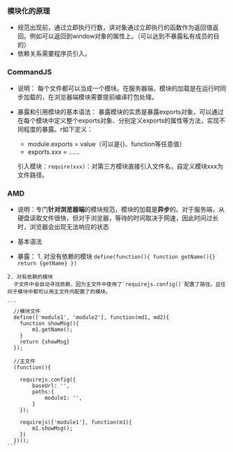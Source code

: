 ### 模块化的原理
  * 规范出现前，通过立即执行行数，讲对象通过立即执行的函数作为返回值返回。例如可以返回到window对象的属性上。（可以达到不暴露私有成员的目的）
  * 依赖关系需要程序员引入。

### CommandJS
  - 说明： 每个文件都可以当成一个模块。在服务器端，模块的加载是在运行时同步加载的，在浏览器端模块需要提前编译打包处理。
    
  - 暴露和引用模块的基本语法： 
    暴露模块的实质是暴露exports对象，可以通过在每个模块中定义整个exports对象、分别定义exports的属性等方法，实现不同程度的暴露。r如下定义：
    * module.exports = value（可以是{}、function等任意值）
    * exports.xxx = ……

    引入模块：`require(xxx)`：对第三方模块直接引入文件名，自定义模块xxx为文件路径。

### AMD
  - 说明：专门**针对浏览器端**的模块规范，模块的加载是**异步**的。对于服务端，从硬盘读取文件很快，但对于浏览器，等待的时间取决于网速，因此时间过长时，浏览器会出现无法响应的状态

  - 基本语法
   - 暴露：
    1. 对没有依赖的模块
    ```
      define(function(){
        function getName(){}
        return {getName}
      })
    ```

    2. 对有依赖的模块
      子文件中会自动寻找依赖，因为主文件中使用了`requirejs.config()`配置了路径。且任何子模块中都可以用主文件内配置了的模块。

    ```
      //模块文件
      define(['module1', 'module2'], function(md1, md2){
        function showMsg(){
            m1.getName();
        }
        return {showMsg}
      });

      //主文件
      (function(){

        requirejs.config({
            baseUrl: '',
            paths:{
                module1: '',
            }
        });

        requirejs(['module1'], function(m1){
            m1.showMsg();
        })
      })();
    ```